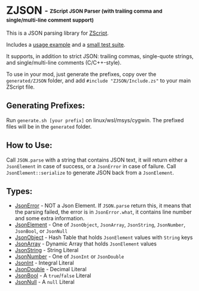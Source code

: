 # ZJSON <sub><sup>-  <sub><sup>ZScript JSON Parser (with trailing comma and single/multi-line comment support)</sup></sub></sup></sub>

This is a JSON parsing library for [ZScript](https://zdoom.org/wiki/ZScript).

Includes a [usage example](.example/zjson-example.pk3) and a [small test suite](.example/zjson-test.pk3).

It supports, in addition to strict JSON: trailing commas, single-quote strings, and single/multi-line comments (C/C++-style).

To use in your mod, just generate the prefixes, copy over the `generated/ZJSON` folder, and add `#include "ZJSON/Include.zs"` to your main ZScript file.

## Generating Prefixes:
Run `generate.sh [your prefix]` on linux/wsl/msys/cygwin. The prefixed files will be in the `generated` folder.

## How to Use:

Call `JSON.parse` with a string that contains JSON text, it will return either a `JsonElement` in case of success, or a `JsonError` in case of failure. Call `JsonElement::serialize` to generate JSON back from a `JsonElement`.

## Types:
* [JsonError](ZJSON/JsonBase.zs) - NOT a Json Element. If `JSON.parse` return this, it means that the parsing failed, the error is in `JsonError.what`, it contains line number and some extra information.
* [JsonElement](ZJSON/JsonBase.zs) -  One of `JsonObject`, `JsonArray`, `JsonString`, `JsonNumber`, `JsonBool`, or `JsonNull`
* [JsonObject](ZJSON/JsonObject.zs) - Hash Table that holds `JsonElement` values with `String` keys
* [JsonArray](ZJSON/JsonArray.zs) - Dynamic Array that holds `JsonElement` values
* [JsonString](ZJSON/JsonBase.zs) - String Literal
* [JsonNumber](ZJSON/JsonBase.zs) - One of `JsonInt` or `JsonDouble`
* [JsonInt](ZJSON/JsonBase.zs) - Integral Literal
* [JsonDouble](ZJSON/JsonBase.zs) - Decimal Literal
* [JsonBool](ZJSON/JsonBase.zs) - A `true`/`false` Literal
* [JsonNull](ZJSON/JsonBase.zs) - A `null` Literal
